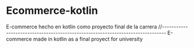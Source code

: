 # Ecommerce-kotlin
E-commerce hecho en kotlin como proyecto final de la carrera
//-------------------------------------------------------------------------------
E-commerce made in kotlin as a final proyect for university
